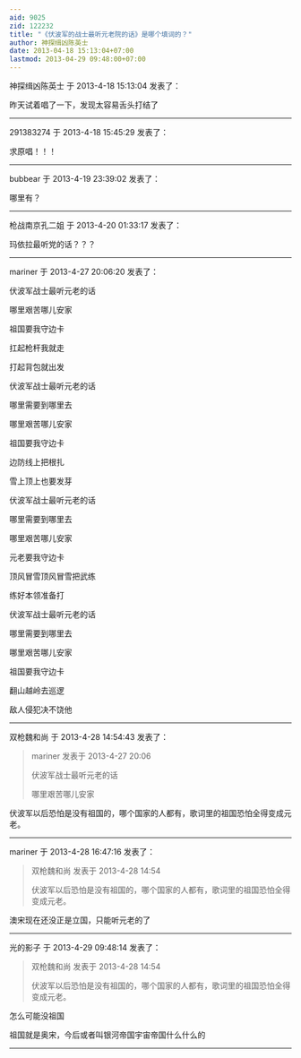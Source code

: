 ```yaml
---
aid: 9025
zid: 122232
title: "《伏波军的战士最听元老院的话》是哪个填词的？"
author: 神探缉凶陈英士
date: 2013-04-18 15:13:04+07:00
lastmod: 2013-04-29 09:48:00+07:00
---
```


神探缉凶陈英士 于 2013-4-18 15:13:04 发表了：

昨天试着唱了一下，发现太容易舌头打结了

---

291383274 于 2013-4-18 15:45:29 发表了：

求原唱！！！

---

bubbear 于 2013-4-19 23:39:02 发表了：

哪里有？

---

枪战南京孔二姐 于 2013-4-20 01:33:17 发表了：

玛依拉最听党的话？？？

---

mariner 于 2013-4-27 20:06:20 发表了：

伏波军战士最听元老的话

哪里艰苦哪儿安家

祖国要我守边卡

扛起枪杆我就走

打起背包就出发

伏波军战士最听元老的话

哪里需要到哪里去

哪里艰苦哪儿安家

祖国要我守边卡

边防线上把根扎

雪上顶上也要发芽

伏波军战士最听元老的话

哪里需要到哪里去

哪里艰苦哪儿安家

元老要我守边卡

顶风冒雪顶风冒雪把武练

练好本领准备打

伏波军战士最听元老的话

哪里需要到哪里去

哪里艰苦哪儿安家

祖国要我守边卡

翻山越岭去巡逻

敌人侵犯决不饶他

---

双枪魏和尚 于 2013-4-28 14:54:43 发表了：

> mariner 发表于 2013-4-27 20:06
>
> 伏波军战士最听元老的话
>
> 哪里艰苦哪儿安家

伏波军以后恐怕是没有祖国的，哪个国家的人都有，歌词里的祖国恐怕全得变成元老。

---

mariner 于 2013-4-28 16:47:16 发表了：

> 双枪魏和尚 发表于 2013-4-28 14:54
>
> 伏波军以后恐怕是没有祖国的，哪个国家的人都有，歌词里的祖国恐怕全得变成元老。

澳宋现在还没正是立国，只能听元老的了

---

光的影子 于 2013-4-29 09:48:14 发表了：

> 双枪魏和尚 发表于 2013-4-28 14:54
>
> 伏波军以后恐怕是没有祖国的，哪个国家的人都有，歌词里的祖国恐怕全得变成元老。

怎么可能没祖国

祖国就是奥宋，今后或者叫银河帝国宇宙帝国什么什么的

---

